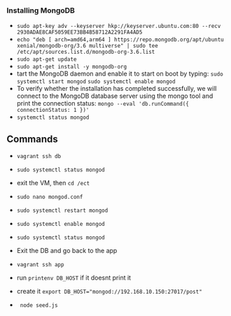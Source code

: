 ### Installing MongoDB
* `sudo apt-key adv --keyserver hkp://keyserver.ubuntu.com:80 --recv 2930ADAE8CAF5059EE73BB4B58712A2291FA4AD5`
* `echo "deb [ arch=amd64,arm64 ] https://repo.mongodb.org/apt/ubuntu xenial/mongodb-org/3.6 multiverse" | sudo tee /etc/apt/sources.list.d/mongodb-org-3.6.list`
* `sudo apt-get update`
* `sudo apt-get install -y mongodb-org`
* tart the MongoDB daemon and enable it to start on boot by typing: `sudo systemctl start mongod`
 `sudo systemctl enable mongod`
* To verify whether the installation has completed successfully, we will connect to the MongoDB database server using the mongo tool and print the connection status: `mongo --eval 'db.runCommand({ connectionStatus: 1 })'`
* `systemctl status mongod`

## Commands ##
* `vagrant ssh db`
* `sudo systemctl status mongod`
* exit the VM, then `cd /ect`
* `sudo nano mongod.conf`
* `sudo systemctl restart mongod`
* `sudo systemctl enable mongod`
* `sudo systemctl status mongod`
* Exit the DB and go back to the app 
* `vagrant ssh app`
* run `printenv DB_HOST` if it doesnt print it
* create it `export DB_HOST="mongod://192.168.10.150:27017/post"`

* ` node seed.js`